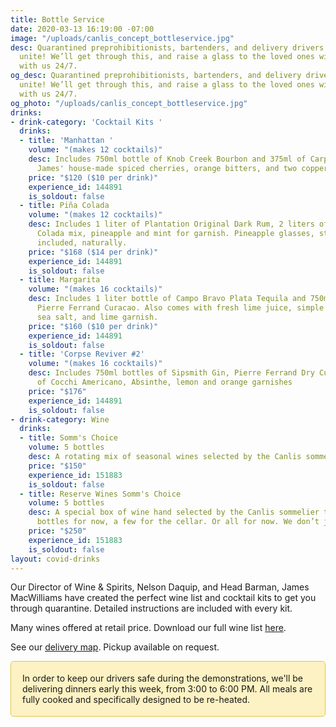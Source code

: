 ```yaml
---
title: Bottle Service
date: 2020-03-13 16:19:00 -07:00
image: "/uploads/canlis_concept_bottleservice.jpg"
desc: Quarantined preprohibitionists, bartenders, and delivery drivers of the world
  unite! We’ll get through this, and raise a glass to the loved ones willing to live
  with us 24/7.
og_desc: Quarantined preprohibitionists, bartenders, and delivery drivers of the world
  unite! We’ll get through this, and raise a glass to the loved ones willing to live
  with us 24/7.
og_photo: "/uploads/canlis_concept_bottleservice.jpg"
drinks:
- drink-category: 'Cocktail Kits '
  drinks:
  - title: 'Manhattan '
    volume: "(makes 12 cocktails)"
    desc: Includes 750ml bottle of Knob Creek Bourbon and 375ml of Carpano Antica,
      James' house-made spiced cherries, orange bitters, and two copper garnish picks.
    price: "$120 ($10 per drink)"
    experience_id: 144891
    is_soldout: false
  - title: Piña Colada
    volume: "(makes 12 cocktails)"
    desc: Includes 1 liter of Plantation Original Dark Rum, 2 liters of Canlis Pina
      Colada mix, pineapple and mint for garnish. Pineapple glasses, straws and umbrellas
      included, naturally.
    price: "$168 ($14 per drink)"
    experience_id: 144891
    is_soldout: false
  - title: Margarita
    volume: "(makes 16 cocktails)"
    desc: Includes 1 liter bottle of Campo Bravo Plata Tequila and 750ml bottle of
      Pierre Ferrand Curacao. Also comes with fresh lime juice, simple syrup, Jacobsen
      sea salt, and lime garnish.
    price: "$160 ($10 per drink)"
    experience_id: 144891
    is_soldout: false
  - title: 'Corpse Reviver #2'
    volume: "(makes 16 cocktails)"
    desc: Includes 750ml bottles of Sipsmith Gin, Pierre Ferrand Dry Curacao and 375ml
      of Cocchi Americano, Absinthe, lemon and orange garnishes
    price: "$176"
    experience_id: 144891
    is_soldout: false
- drink-category: Wine
  drinks:
  - title: Somm's Choice
    volume: 5 bottles
    desc: A rotating mix of seasonal wines selected by the Canlis sommelier team.
    price: "$150"
    experience_id: 151883
    is_soldout: false
  - title: Reserve Wines Somm's Choice
    volume: 5 bottles
    desc: A special box of wine hand selected by the Canlis sommelier team. A few
      bottles for now, a few for the cellar. Or all for now. We don’t judge.
    price: "$250"
    experience_id: 151883
    is_soldout: false
layout: covid-drinks
---
```


Our Director of Wine & Spirits, Nelson Daquip, and Head Barman, James MacWilliams have created the perfect wine list and cocktail kits to get you through quarantine. Detailed instructions are included with every kit.

Many wines offered at retail price. Download our full wine list <a target="_blank" href="https://canlis.com/uploads/winelist.pdf">here</a>.

See our [delivery map](/deliverymap). Pickup available on request.

<div style="background: #FDF2C3; border: 1px solid #E3C442; border-radius: 5px; padding: 18px; margin-bottom: 30px;">In order to keep our drivers safe during the demonstrations, we'll be delivering dinners early this week, from 3:00 to 6:00 PM. All meals are fully cooked and specifically designed to be re-heated.
</div>
